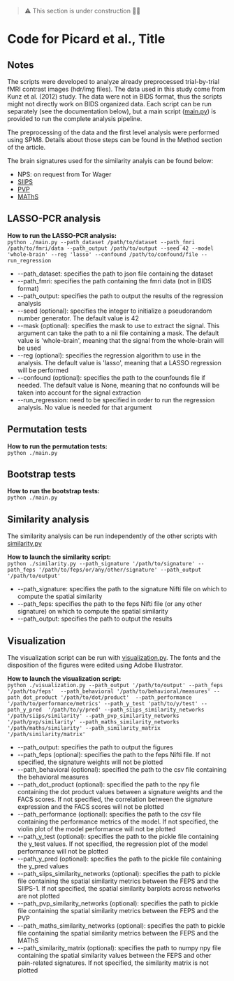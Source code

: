 > :warning: This section is under construction :construction_worker_woman:

# Code for Picard et al., Title

## Notes

The scripts were developed to analyze already preprocessed trial-by-trial fMRI contrast images (hdr/img files). The data used in 
this study come from Kunz et al. (2012) study. The data were not in BIDS format, thus the scripts might not directly work on BIDS 
organized data. Each script can be run separately (see the documentation below), but a main script 
([main.py](https://github.com/me-pic/picard_feps_2022/blob/main/scripts/main.py)) is provided to run the complete analysis pipeline.

The preprocessing of the data and the first level analysis were performed using SPM8. Details about those steps can be found in the Method section of the article.

The brain signatures used for the similarity analyis can be found below:
- NPS: on request from Tor Wager
- [SIIPS](https://github.com/canlab/Neuroimaging_Pattern_Masks/tree/master/Multivariate_signature_patterns/2017_Woo_SIIPS1) 
- [PVP](https://github.com/canlab/Neuroimaging_Pattern_Masks/tree/master/Multivariate_signature_patterns/2022_coll_pain_monetary_reward_decision_value)
- [MAThS](https://github.com/canlab/Neuroimaging_Pattern_Masks/tree/master/Multivariate_signature_patterns/2021_Ceko_MPA2_multiaversive) 

## LASSO-PCR analysis
<b>How to run the LASSO-PCR analysis:</b>
<br>`python ./main.py --path_dataset /path/to/dataset --path_fmri /path/to/fmri/data --path_output /path/to/output --seed 42 --model 'whole-brain' --reg 'lasso' --confound /path/to/confound/file --run_regression`
- --path_dataset: specifies the path to json file containing the dataset
- --path_fmri: specifies the path containing the fmri data (not in BIDS format)
- --path_output: specifies the path to output the results of the regression analysis
- --seed (optional): specifies the integer to initialize a pseudorandom number generator. The default value is 42
- --mask (optional): specifies the mask to use to extract the signal. This argument can take the path to a nii file containing a mask. The default value is 'whole-brain', meaning that the signal from the whole-brain will be used
- --reg (optional): specifies the regression algorithm to use in the analysis. The default value is 'lasso', meaning that a LASSO regression will be performed
- --confound (optional): specifies the path to the counfounds file if needed. The default value is None, meaning that no confounds will be taken into account for the signal extraction
- --run_regression: need to be specified in order to run the regression analysis. No value is needed for that argument

## Permutation tests
<b>How to run the permutation tests:</b>
<br>`python ./main.py`

## Bootstrap tests
<b>How to run the bootstrap tests:</b>
<br>`python ./main.py`

## Similarity analysis
The similarity analysis can be run independently of the other scripts with [similarity.py](https://github.com/me-pic/picard_feps_2022/blob/main/scripts/similarity.py)

<b>How to launch the similarity script:</b>
<br>`python ./similarity.py --path_signature '/path/to/signature' --path_feps '/path/to/feps/or/any/other/signature' --path_output 
'/path/to/output'`
- --path_signature: specifies the path to the signature Nifti file on which to compute the spatial similarity
- --path_feps: specifies the path to the feps Nifti file (or any other signature) on which to compute the spatial similarity
- --path_output: specifies the path to output the results

## Visualization
The visualization script can be run with [visualization.py](https://github.com/me-pic/picard_feps_2022/blob/main/scripts/visualization.py). The fonts and the disposition of the figures were edited using Adobe 
Illustrator.

<b>How to launch the visualization script:</b>
<br>`python ./visualization.py --path_output '/path/to/output' --path_feps '/path/to/feps' 
--path_behavioral '/path/to/behavioral/measures' --path_dot_product '/path/to/dot/product' 
--path_performance '/path/to/performance/metrics' --path_y_test 'path/to/y/test' --path_y_pred 
'/path/to/y/pred' --path_siips_similarity_networks '/path/siips/similarity' --path_pvp_similarity_networks '/path/pvp/similarity' --path_maths_similarity_networks '/path/maths/similarity' --path_similarity_matrix '/path/similarity/matrix'`
- --path_output: specifies the path to output the figures
- --path_feps (optional): specifies the path to the feps Nifti file. If not specified, the 
signature weights will not be plotted 
- --path_behavioral (optional): specified the path to the csv file containing the behavioral 
measures
- --path_dot_product (optional): specified the path to the npy file containing the dot product 
values between a signature weights and the FACS scores. If not specified, the correlation between 
the signature expression and the FACS scores will not be plotted
 - --path_performance (optional): specifies the path to the csv file containing the 
performance 
metrics of the model. If not specified, the violin plot of the model performance will not be 
plotted
- --path_y_test (optional): specifies the path to the pickle file containing the y_test values. If 
not specified, the regression plot of the model performance will not be plotted
- --path_y_pred (optional): specifies the path to the pickle file containing the y_pred values
- --path_siips_similarity_networks (optional): specifies the path to pickle file containing the spatial similarity metrics between the FEPS and the SIIPS-1. If not specified, the spatial similarity barplots across networks are not plotted
- --path_pvp_similarity_networks (optional): specifies the path to pickle file containing the spatial similarity metrics between the FEPS and the PVP
- --path_maths_similarity_networks (optional): specifies the path to pickle file containing the spatial similarity metrics between the FEPS and the MAThS
- --path_similarity_matrix (optional): specifies the path to numpy npy file containing the spatial similarity values between the FEPS and other pain-related signatures. If not specified, the similarity matrix is not plotted
